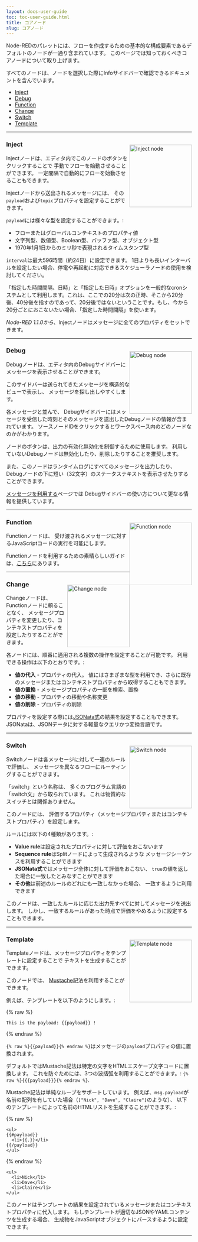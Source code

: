 ```yaml
---
layout: docs-user-guide
toc: toc-user-guide.html
title: コアノード
slug: コアノード
---
```


Node-REDのパレットには、フローを作成するための基本的な構成要素であるデフォルトのノードが一通り含まれています。
このページでは知っておくべきコアノードについて取り上げます。

すべてのノードは、ノードを選択した際にInfoサイドバーで確認できるドキュメントを含んでいます。

- [Inject](#inject)
- [Debug](#debug)
- [Function](#function)
- [Change](#change)
- [Switch](#switch)
- [Template](#template)

***

<img alt="Inject node" style="float: right; margin-top: 20px;" src="/docs/user-guide/images/node_inject.png" width="169px">

### Inject

Injectノードは、エディタ内でこのノードのボタンをクリックすることで
手動でフローを始動させることができます。
一定間隔で自動的にフローを始動させることもできます。

Injectノードから送出されるメッセージには、
その`payload`および`topic`プロパティを設定することができます。

`payload`には様々な型を設定することができます。:

 - フローまたはグローバルコンテキストのプロパティ値
 - 文字列型、数値型、Boolean型、バッファ型、オブジェクト型
 - 1970年1月1日からのミリ秒で表現されるタイムスタンプ型

`interval`は最大596時間（約24日）に設定できます。
1日よりも長いインターバルを設定したい場合、停電や再起動に対応できるスケジューラノードの使用を検討してください。

「指定した時間間隔、日時」と「指定した日時」オプションを一般的なcronシステムとして利用します。これは、ここでの20分は次の正時、そこから20分後、40分後を指すのであって、20分後ではないということです。もし、今から20分ごとにおこないたい場合、「指定した時間間隔」を使います。

*Node-RED 1.1.0から*、Injectノードはメッセージに全てのプロパティをセットできます。

***

<img alt="Debug node" style="float: right; margin-top: 20px;" src="/docs/user-guide/images/node_debug.png" width="169px">

### Debug

Debugノードは、エディタ内のDebugサイドバーにメッセージを表示させることができます。

このサイドバーは送られてきたメッセージを構造的なビューで表示し、
メッセージを探し出しやすくします。

各メッセージと並んで、
Debugサイドバーにはメッセージを受信した時刻とそのメッセージを送出したDebugノードの情報が含まれています。
ソースノードIDをクリックするとワークスペース内のどのノードなのかがわかります。

ノードのボタンは、出力の有効化無効化を制御するために使用します。
利用していないDebugノードは無効化したり、削除したりすることを推奨します。

また、このノードはランタイムログにすべてのメッセージを出力したり、
Debugノードの下に短い（32文字）のステータステキストを表示させたりすることができます。

[メッセージを利用する](/docs/user-guide/messages)ページでは
Debugサイドバーの使い方について更なる情報を提供しています。

***

<img alt="Function node" style="float: right; margin-top: 20px;" src="/docs/user-guide/images/node_function.png" width="169px">

### Function

Functionノードは、
受け渡されるメッセージに対するJavaScriptコードの実行を可能にします。

Functionノードを利用するための素晴らしいガイドは、[こちら](/docs/user-guide/writing-functions)にあります。

***

<img alt="Change node" style="float: right; margin-top: 20px;" src="/docs/user-guide/images/node_change.png" width="169px">

### Change

Changeノードは、Functionノードに頼ることなく、
メッセージプロパティを変更したり、コンテキストプロパティを設定したりすることができます。

各ノードには、順番に適用される複数の操作を設定することが可能です。
利用できる操作は以下のとおりです。:

 - **値の代入** - プロパティの代入。
   値にはさまざまな型を利用でき、さらに既存のメッセージまたはコンテキストプロパティから取得することもできます。
 - **値の置換** - メッセージプロパティの一部を検索、置換
 - **値の移動** - プロパティの移動や名称変更
 - **値の削除** - プロパティの削除

プロパティを設定する際には[JSONata式](https://jsonata.org)の結果を設定することもできます。
JSONataは、JSONデータに対する軽量なクエリかつ変換言語です。

***

<img alt="Switch node" style="float: right; margin-top: 20px;" src="/docs/user-guide/images/node_switch.png" width="169px">

### Switch


Switchノードは各メッセージに対して一連のルールで評価し、
メッセージを異なるフローにルーティングすることができます。

<div class="doc-callout">「switch」という名称は、
多くのプログラム言語の「switch文」から取られています。
これは物質的なスイッチとは関係ありません。</div>

このノードには、
評価するプロパティ（メッセージプロパティまたはコンテキストプロパティ）を設定します。

ルールには以下の4種類があります。:

 - **Value rule**は設定されたプロパティに対して評価をおこないます
 - **Sequence rule**はSplitノードによって生成されるような
   メッセージシーケンスを利用することができます
 - **JSONata式**ではメッセージ全体に対して評価をおこない、
   `true`の値を返した場合に一致したとみなすことができます
 - **その他**は前述のルールのどれにも一致しなかった場合、
   一致するように利用できます

このノードは、一致したルールに応じた出力先すべてに対してメッセージを送出します。
しかし、一致するルールがあった時点で評価をやめるように設定することもできます。

***

<img alt="Template node" style="float: right; margin-top: 20px;" src="/docs/user-guide/images/node_template.png" width="169px">

### Template


Templateノードは、メッセージプロパティをテンプレートに設定することで
テキストを生成することができます。

このノードでは、
[Mustache](https://mustache.github.io/mustache.5.html)記法を利用することができます。

例えば、テンプレートを以下のようにします。:

{% raw %}
```
This is the payload: {{payload}} !
```
{% endraw %}

`{% raw %}{{payload}}{% endraw %}`はメッセージの`payload`プロパティの値に置換されます。

デフォルトではMustache記法は特定の文字をHTMLエスケープ文字コードに置換します。
これを防ぐためには、3つの波括弧を利用することができます。: `{% raw %}{{{payload}}}{% endraw %}`.

Mustache記法は単純なループをサポートしています。
例えば、`msg.payload`が名前の配列を有していた場合（`["Nick", "Dave", "Claire"]`のような）、
以下のテンプレートによって名前のHTMLリストを生成することができます。:

{% raw %}
```
<ul>
{{#payload}}
  <li>{{.}}</li>
{{/payload}}
</ul>
```
{% endraw %}


```
<ul>
  <li>Nick</li>
  <li>Dave</li>
  <li>Claire</li>
</ul>
```

このノードはテンプレートの結果を設定されているメッセージまたはコンテキストプロパティに代入します。
もしテンプレートが適切なJSONやYAMLコンテンツを生成する場合、
生成物をJavaScriptオブジェクトにパースするように設定できます。

***

